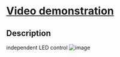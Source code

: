 # [Video demonstration](https://drive.google.com/drive/folders/1gqTZbNz6LxJzJnlD44MvjuX8AiZOm7Ev?usp=sharing)
## Description
independent LED control
![image](https://github.com/Alexander-Domnenko/homework_iot/assets/91257943/22b2b219-ddd7-4432-81ee-edfd320fe1dc)
